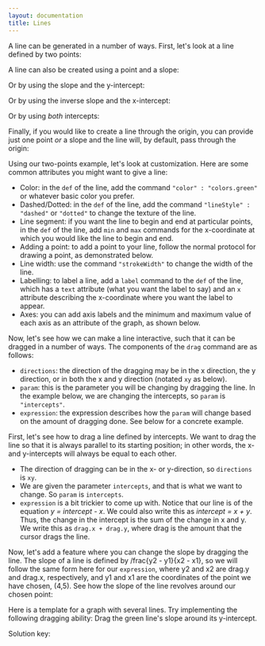 ```yaml
---
layout: documentation
title: Lines
---
```


A line can be generated in a number of ways. First, let's look at a line defined by two points:

<div filename="line/simple_two_points" width="800" height="710" class="codePreview"></div>

A line can also be created using a point and a slope: 

<div filename="line/point_slope" width="800" height="710" class="codePreview"></div>

Or by using the slope and the y-intercept: 

<div filename="line/simple_slope_intercept" width="800" height="710" class="codePreview"></div>

Or by using the inverse slope and the x-intercept: 

<div filename="line/simple_invslope_intercept" width="800" height="710" class="codePreview"></div>

Or by using _both_ intercepts:

<div filename="line/intercepts" width="800" height="710" class="codePreview"></div>

Finally, if you would like to create a line through the origin, you can provide just one point _or_ a slope and the line will, by default, pass through the origin: 

<div filename="line/one_point" width="800" height="710" class="codePreview"></div>

Using our two-points example, let's look at customization. Here are some common attributes you might want to give a line:
* Color: in the `def` of the line, add the command `"color" : "colors.green"` or whatever basic color you prefer. 
* Dashed/Dotted: in the `def` of the line, add the command `"lineStyle" : "dashed"` or `"dotted"` to change the texture of the line. 
* Line segment: if you want the line to begin and end at particular points, in the `def` of the line, add `min` and `max` commands for the x-coordinate at which you would like the line to begin and end. 
* Adding a point: to add a point to your line, follow the normal protocol for drawing a point, as demonstrated below. 
* Line width: use the command `"strokeWidth"` to change the width of the line.
* Labelling: to label a line, add a `label` command to the `def` of the line, which has a `text` attribute (what you want the label to say) and an `x` attribute describing the x-coordinate where you want the label to appear. 
* Axes: you can add axis labels and the minimum and maximum value of each axis as an attribute of the graph, as shown below. 

<div filename="line/two_points" width="800" height="710" class="codePreview"></div>

Now, let's see how we can make a line interactive, such that it can be dragged in a number of ways. The components of the `drag` command are as follows:
* `directions`: the direction of the dragging may be in the x direction, the y direction, or in both the x and y direction (notated `xy` as below).
* `param`: this is the parameter you will be changing by dragging the line. In the example below, we are changing the intercepts, so `param` is `"intercepts"`.
* `expression`: the expression describes how the `param` will change based on the amount of dragging done. See below for a concrete example. 

First, let's see how to drag a line defined by intercepts. We want to drag the line so that it is always parallel to its starting position; in other words, the x- and y-intercepts will always be equal to each other. 

* The direction of dragging can be in the x- or y-direction, so `directions` is `xy`. 
* We are given the parameter `intercepts`, and that is what we want to change. So `param` is `intercepts`. 
* `expression` is a bit trickier to come up with. Notice that our line is of the equation _y = intercept - x_. We could also write this as _intercept = x + y_. Thus, the change in the intercept is the sum of the change in x and y. We write this as `drag.x + drag.y`, where drag is the amount that the cursor drags the line. 

<div filename="line/drag_parallel" width="800" height="710" class="codePreview"></div>

Now, let's add a feature where you can change the slope by dragging the line. The slope of a line is defined by /frac{y2 - y1}{x2 - x1}, so we will follow the same form here for our `expression`, where y2 and x2 are drag.y and drag.x, respectively, and y1 and x1 are the coordinates of the point we have chosen, (4,5). See how the slope of the line revolves around our chosen point: 

<div filename="line/drag_slope" width="800" height="710" class="codePreview"></div>

Here is a template for a graph with several lines. Try implementing the following dragging ability: 
 Drag the green line's slope around its y-intercept. 

<div filename="line/drag_exercises" width="800" height="710" class="codePreview"></div>

Solution key: 

<div filename="line/line_drag_solutions" width="800" height="710" class="codePreview"></div>
